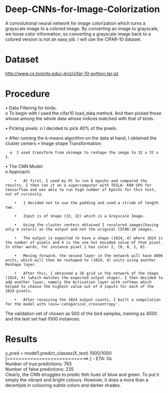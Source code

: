 # Deep-CNNs-for-Image-Colorization
A convolutional neural network for image colorization which turns a grayscale image to a colored image. By converting an image to grayscale, we loose color information, so converting a grayscale image back to a colored version is not an easy job. I will use the CIFAR-10 dataset.	
 # Dataset	
http://www.cs.toronto.edu/~kriz/cifar-10-python.tar.gz	
 # Procedure	
 •	Data Filtering for birds:	
       o  To begin with I used the cifar10 load_data method. And then picked those whose among the whole data whose indices matched with that      of birds.	
  	
•	Picking pixels:	
       o	 I decided to pick 40% of the pixels.	
  	
•	After running the k-means algorithm on the data at hand, I obtained the cluster centers	
•	Image shape Transformation:	
 	
      o	 I used transform from skimage to reshape the image to 32 x 32 x 1. 	
  	
•	The CNN Model:	
       o	Approach:	
  	
        •	At first, I used my PC to run 6 epochs and compared the results. I then ran it on a supercomputer with TESLA- K80 GPU for tensorflow and was able to run high number of Epochs for this test, out of curiosity.	
      	
        •	I decided not to use the padding and used a stride of length two.	
       	
        •	Input is of shape (32, 32) which is a Greyscale Image. 	
      	
        •	Using the cluster centers obtained I recolored images(having only 4 colors) as the output and not the original CIFAR-10 images.	
      	
        •	The output is expected to have a shape (1024, 4) where 1024 is the number of pixels and 4 is the one hot encoded value of that pixel. In other words, for instance pixel 1 has color 2, [0, 0, 1, 0]. 	
      	
        •	Moving forward, the second layer in the network will have 4096 units, which will then be reshaped to (1024, 4) units using another Reshape layer. 	
      	
        •	After this, I obtained a 2D grid in the network of the shape (1024, 4) (which matches the expected output shape). I then decided to add another layer, namely the Activation layer with softmax which helped to choose the highest value out of 4 inputs for each of the 1024 pixels. 	
      	
        •	After receiving the 1024 output counts, I built a compilation for the model with loss='categorical_crossentropy'.	
 The validation set of chosen as 500 of the bird samples, training as 4500 and the test set had 1000 instances.	
 # Results	
 y_pred = model1.predict_classes(X_test) 1000/1000 [============================>.] - ETA: 0s	
Number of true predictions:  765 	
Number of false predictions: 235	
 Clearly, the CNN struggles to predic tteh hues of bluw and green. To put it simply the vibrant and bright colours. However, it does a more than a decentjob in colouring subtle colors and darker shades. 
